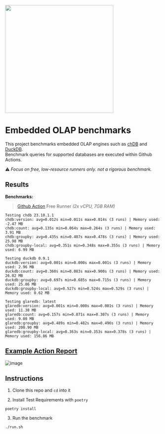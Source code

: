 <img src="https://github.com/lmangani/embedded-olap-benchmarks/assets/1423657/ba8f08fe-49db-4f77-a2b5-71181e87233e" width=350 />

# Embedded OLAP benchmarks

This project benchmarks embedded OLAP engines such as [chDB](https://chdb.dev) and [DuckDB](https://duckdb.org). <br>
Benchmark queries for supported databases are executed within Github Actions. <br>

:warning: _Focus on free, low-resource runners only. not a rigorous benchmark._

## Results

**Benchmarks:**

> [Github Action](https://github.com/lmangani/embedded-olap-benchmarks/actions/workflows/benchmarks.yml) Free Runner _(2x vCPU, 7GB RAM)_

<!-- START-RESULTS -->
```
Testing chdb 23.10.1.1
chdb:version: avg=0.012s min=0.011s max=0.014s (3 runs) | Memory used: -2.47 MB
chdb:count: avg=0.135s min=0.064s max=0.264s (3 runs) | Memory used: 3.91 MB
chdb:groupby: avg=0.435s min=0.407s max=0.478s (3 runs) | Memory used: 25.98 MB
chdb:groupby-local: avg=0.351s min=0.348s max=0.355s (3 runs) | Memory used: 6.99 MB

Testing duckdb 0.9.1
duckdb:version: avg=0.001s min=0.000s max=0.001s (3 runs) | Memory used: 2.96 MB
duckdb:count: avg=0.360s min=0.083s max=0.900s (3 runs) | Memory used: 26.02 MB
duckdb:groupby: avg=0.697s min=0.685s max=0.715s (3 runs) | Memory used: 25.86 MB
duckdb:groupby-local: avg=0.527s min=0.524s max=0.529s (3 runs) | Memory used: 0.62 MB

Testing glaredb: latest
glaredb:version: avg=0.001s min=0.000s max=0.001s (3 runs) | Memory used: 11.38 MB
glaredb:count: avg=0.157s min=0.071s max=0.307s (3 runs) | Memory used: 9.00 MB
glaredb:groupby: avg=0.489s min=0.482s max=0.496s (3 runs) | Memory used: 200.90 MB
glaredb:groupby-local: avg=0.363s min=0.353s max=0.378s (3 runs) | Memory used: 156.86 MB

```
<!-- END-RESULTS -->


## [Example Action Report](https://github.com/lmangani/embedded-olap-benchmarks/actions/workflows/benchmarks.yml)
![image](https://github.com/lmangani/embedded-db-benchmarks/assets/1423657/e5961b6e-9775-4f18-adde-edbb52b672f2)


## Instructions

1. Clone this repo and `cd` into it

2. Install Test Requirements with `poetry`
```shell
poetry install
```

3. Run the benchmark
```shell
./run.sh
```
